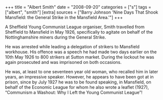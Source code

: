 +++
title = "Albert Smith"
date = "2008-09-20"
categories = ["s"]
tags = ["albert", "smith"]
[extra]
sources = ["Barry Johnson \'Nine Days That Shook Mansfield: the General Strike in the Mansfield Area.'"]
+++

A Sheffield Young Communist League organiser, Smith travelled from Sheffield to Mansfield in May 1926, specifically to agitate on behalf of the Nottinghamshire miners during the General Strike.

He was arrested while leading a delegation of strikers to Mansfield workhouse. His offence was a speech he had made two days earlier on the 10th May 1926 to 800 strikers at Sutton market. During the lockout he was again prosecuted and was imprisoned on both occasions.

He was, at least to one seventeen year old woman, who recalled him in later years, an impressive speaker. However, he appears to have been got at in prison, since by July 1927 he was to be found speaking, in Mansfield, on behalf of the Economic League for whom he also wrote a leaflet (1927), “Communism a Washout: Why I Left the Young Communist League”!
